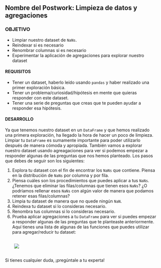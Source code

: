  ## Nombre del Postwork: Limpieza de datos y agregaciones

### OBJETIVO 

- Limpiar nuestro dataset de `NaNs`.
- Reindexar si es necesario
- Renombrar columnas si es necesario
- Experimentar la aplicación de agregaciones para explorar nuestro dataset

#### REQUISITOS 

- Tener un dataset, haberlo leído usando `pandas` y haber realizado una primer exploración básica.
- Tener un problema/curiosidad/hipótesis en mente que quieras responder con este dataset.
- Tener una serie de preguntas que creas que te pueden ayudar a responder esa hipótesis.

#### DESARROLLO

Ya que tenemos nuestro dataset en un `DataFrame` y que hemos realizado una primera exploración, ha llegado la hora de hacer un poco de limpieza. Limpiar tu `DataFrame` es sumamente importante para poder utilizarlo después de manera cómoda y apropiada. También vamos a explorar nuestro dataset usando agreagaciones para ver si podemos empezar a responder algunas de las preguntas que nos hemos planteado. Los pasos que debes de seguir son los siguientes:

1. Explora tu dataset con el fin de encontrar los `NaNs` que contiene. Piensa en la distribución de `NaNs` por columna y por fila.
2. Piensa cuáles son los procedimientos que puedes aplicar a tus `NaNs`. ¿Tenemos que eliminar las filas/columnas que tienen esos `NaNs`? ¿O podríamos rellenar esos `NaNs` con algún valor de manera que podamos retener esas filas/columnas?
3. Limpia tu dataset de manera que no quede ningún `NaN`.
4. Reindexa tu dataset si lo consideras necesario.
5. Renombra tus columnas si lo consideras necesario.
6. Prueba aplicar agregaciones a tu `DataFrame` para ver si puedes empezar a responder algunas de las preguntas que te planteaste anteriormente. Aquí tienes una lista de algunas de las funciones que puedes utilizar para agregar/reducir tu dataset:

<div style="padding: 10px; margin: 20px"><img src='./Imgs/sesion-5_47.png'></div>

Si tienes cualquier duda, ¡pregúntale a tu experta!